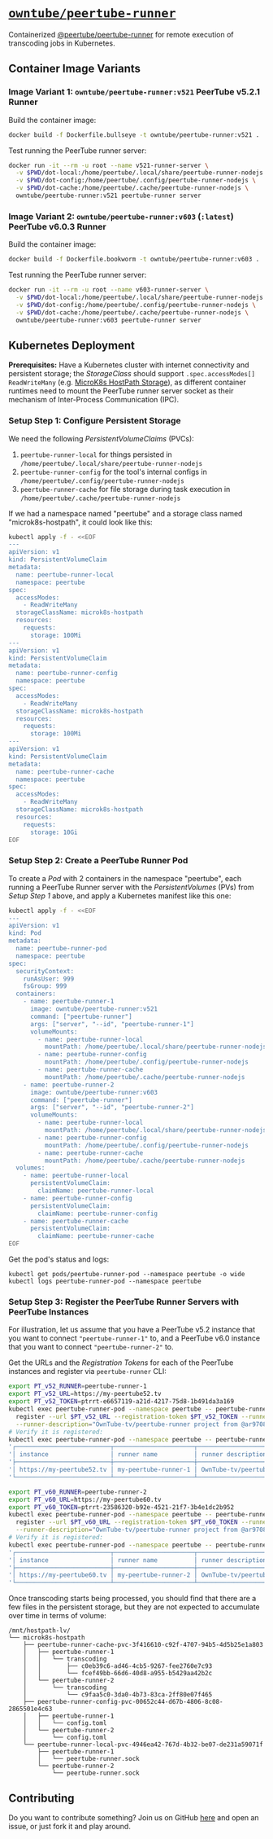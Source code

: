 # [`owntube/peertube-runner`](https://github.com/OwnTube-tv/peertube-runner)

Containerized [@peertube/peertube-runner](https://www.npmjs.com/package/@peertube/peertube-runner) for remote execution
of transcoding jobs in Kubernetes.

## Container Image Variants

### Image Variant 1: `owntube/peertube-runner:v521` PeerTube v5.2.1 Runner

Build the container image:

```bash
docker build -f Dockerfile.bullseye -t owntube/peertube-runner:v521 .
```

Test running the PeerTube runner server:

```bash
docker run -it --rm -u root --name v521-runner-server \
  -v $PWD/dot-local:/home/peertube/.local/share/peertube-runner-nodejs \
  -v $PWD/dot-config:/home/peertube/.config/peertube-runner-nodejs \
  -v $PWD/dot-cache:/home/peertube/.cache/peertube-runner-nodejs \
  owntube/peertube-runner:v521 peertube-runner server
```

### Image Variant 2: `owntube/peertube-runner:v603` (`:latest`) PeerTube v6.0.3 Runner

Build the container image:

```bash
docker build -f Dockerfile.bookworm -t owntube/peertube-runner:v603 .
```

Test running the PeerTube runner server:

```bash
docker run -it --rm -u root --name v603-runner-server \
  -v $PWD/dot-local:/home/peertube/.local/share/peertube-runner-nodejs \
  -v $PWD/dot-config:/home/peertube/.config/peertube-runner-nodejs \
  -v $PWD/dot-cache:/home/peertube/.cache/peertube-runner-nodejs \
  owntube/peertube-runner:v603 peertube-runner server
```

## Kubernetes Deployment

**Prerequisites:** Have a Kubernetes cluster with internet connectivity and persistent storage; the _StorageClass_
should support `.spec.accessModes[]` `ReadWriteMany` (e.g. [MicroK8s HostPath Storage](https://microk8s.io/docs/addon-hostpath-storage)),
as different container runtimes need to mount the PeerTube runner server socket as their mechanism of Inter-Process
Communication (IPC).

### Setup Step 1: Configure Persistent Storage

We need the following _PersistentVolumeClaims_ (PVCs):

1. `peertube-runner-local` for things persisted in `/home/peertube/.local/share/peertube-runner-nodejs`
2. `peertube-runner-config` for the tool's internal configs in `/home/peertube/.config/peertube-runner-nodejs`
3. `peertube-runner-cache` for file storage during task execution in `/home/peertube/.cache/peertube-runner-nodejs`

If we had a namespace named "peertube" and a storage class named "microk8s-hostpath", it could look like this:

```bash
kubectl apply -f - <<EOF
---
apiVersion: v1
kind: PersistentVolumeClaim
metadata:
  name: peertube-runner-local
  namespace: peertube
spec:
  accessModes:
    - ReadWriteMany
  storageClassName: microk8s-hostpath
  resources:
    requests:
      storage: 100Mi
---
apiVersion: v1
kind: PersistentVolumeClaim
metadata:
  name: peertube-runner-config
  namespace: peertube
spec:
  accessModes:
    - ReadWriteMany
  storageClassName: microk8s-hostpath
  resources:
    requests:
      storage: 100Mi
---
apiVersion: v1
kind: PersistentVolumeClaim
metadata:
  name: peertube-runner-cache
  namespace: peertube
spec:
  accessModes:
    - ReadWriteMany
  storageClassName: microk8s-hostpath
  resources:
    requests:
      storage: 10Gi
EOF
```

### Setup Step 2: Create a PeerTube Runner Pod

To create a _Pod_ with 2 containers in the namespace "peertube", each running a PeerTube Runner server with the
_PersistentVolumes_ (PVs) from _Setup Step 1_ above, and apply a Kubernetes manifest like this one:

```bash
kubectl apply -f - <<EOF
---
apiVersion: v1
kind: Pod
metadata:
  name: peertube-runner-pod
  namespace: peertube
spec:
  securityContext:
    runAsUser: 999
    fsGroup: 999
  containers:
    - name: peertube-runner-1
      image: owntube/peertube-runner:v521
      command: ["peertube-runner"]
      args: ["server", "--id", "peertube-runner-1"]
      volumeMounts:
        - name: peertube-runner-local
          mountPath: /home/peertube/.local/share/peertube-runner-nodejs
        - name: peertube-runner-config
          mountPath: /home/peertube/.config/peertube-runner-nodejs
        - name: peertube-runner-cache
          mountPath: /home/peertube/.cache/peertube-runner-nodejs
    - name: peertube-runner-2
      image: owntube/peertube-runner:v603
      command: ["peertube-runner"]
      args: ["server", "--id", "peertube-runner-2"]
      volumeMounts:
        - name: peertube-runner-local
          mountPath: /home/peertube/.local/share/peertube-runner-nodejs
        - name: peertube-runner-config
          mountPath: /home/peertube/.config/peertube-runner-nodejs
        - name: peertube-runner-cache
          mountPath: /home/peertube/.cache/peertube-runner-nodejs
  volumes:
    - name: peertube-runner-local
      persistentVolumeClaim:
        claimName: peertube-runner-local
    - name: peertube-runner-config
      persistentVolumeClaim:
        claimName: peertube-runner-config
    - name: peertube-runner-cache
      persistentVolumeClaim:
        claimName: peertube-runner-cache
EOF
```

Get the pod's status and logs:

    kubectl get pods/peertube-runner-pod --namespace peertube -o wide
    kubectl logs peertube-runner-pod --namespace peertube

### Setup Step 3: Register the PeerTube Runner Servers with PeerTube Instances

For illustration, let us assume that you have a PeerTube v5.2 instance that you want to connect `"peertube-runner-1"`
to, and a PeerTube v6.0 instance that you want to connect `"peertube-runner-2"` to.

Get the URLs and the _Registration Tokens_ for each of the PeerTube instances and register via `peertube-runner` CLI:

```bash
export PT_v52_RUNNER=peertube-runner-1
export PT_v52_URL=https://my-peertube52.tv
export PT_v52_TOKEN=ptrrt-e6657119-a21d-4217-75d8-1b491da3a169
kubectl exec peertube-runner-pod --namespace peertube -- peertube-runner --id $PT_v52_RUNNER \
  register --url $PT_v52_URL --registration-token $PT_v52_TOKEN --runner-name my-$PT_v52_RUNNER \
  --runner-description="OwnTube-tv/peertube-runner project from @ar9708"
# Verify it is registered:
kubectl exec peertube-runner-pod --namespace peertube -- peertube-runner --id $PT_v52_RUNNER list-registered
'┌──────────────────────────┬──────────────────────┬─────────────────────────────────────────────────┐'
'│ instance                 │ runner name          │ runner description                              │'
'├──────────────────────────┼──────────────────────┼─────────────────────────────────────────────────┤'
'│ https://my-peertube52.tv │ my-peertube-runner-1 │ OwnTube-tv/peertube-runner project from @ar9708 │'
'└──────────────────────────┴──────────────────────┴─────────────────────────────────────────────────┘'
```

```bash
export PT_v60_RUNNER=peertube-runner-2
export PT_v60_URL=https://my-peertube60.tv
export PT_v60_TOKEN=ptrrt-23586320-b92e-4521-21f7-3b4e1dc2b952
kubectl exec peertube-runner-pod --namespace peertube -- peertube-runner --id $PT_v60_RUNNER \
  register --url $PT_v60_URL --registration-token $PT_v60_TOKEN --runner-name my-$PT_v60_RUNNER \
  --runner-description="OwnTube-tv/peertube-runner project from @ar9708"
# Verify it is registered:
kubectl exec peertube-runner-pod --namespace peertube -- peertube-runner --id $PT_v60_RUNNER list-registered
'┌──────────────────────────┬──────────────────────┬─────────────────────────────────────────────────┐'
'│ instance                 │ runner name          │ runner description                              │'
'├──────────────────────────┼──────────────────────┼─────────────────────────────────────────────────┤'
'│ https://my-peertube60.tv │ my-peertube-runner-2 │ OwnTube-tv/peertube-runner project from @ar9708 │'
'└──────────────────────────┴──────────────────────┴─────────────────────────────────────────────────┘'
```

Once transcoding starts being processed, you should find that there are a few files in the persistent storage, but they
are not expected to accumulate over time in terms of volume:

```plain
/mnt/hostpath-lv/
└── microk8s-hostpath
    ├── peertube-runner-cache-pvc-3f416610-c92f-4707-94b5-4d5b25e1a803
    │   ├── peertube-runner-1
    │   │   └── transcoding
    │   │       ├── c0eb39c6-ad46-4cb5-9267-fee2760e7c93
    │   │       └── fcef49bb-66d6-40d8-a955-b5429aa42b2c
    │   └── peertube-runner-2
    │       └── transcoding
    │           └── c9faa5c0-3da0-4b73-83ca-2ff80e07f465
    ├── peertube-runner-config-pvc-00652c44-d67b-4806-8c08-2865501e4c63
    │   ├── peertube-runner-1
    │   │   └── config.toml
    │   └── peertube-runner-2
    │       └── config.toml
    └── peertube-runner-local-pvc-4946ea42-767d-4b32-be07-de231a59071f
        ├── peertube-runner-1
        │   └── peertube-runner.sock
        └── peertube-runner-2
            └── peertube-runner.sock
```

## Contributing

Do you want to contribute something? Join us on GitHub [here](https://github.com/OwnTube-tv/peertube-runner) and open
an issue, or just fork it and play around.
